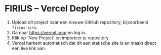 # FIRIUS – Vercel Deploy

1. Upload dit project naar een nieuwe GitHub repository, bijvoorbeeld `firius-site`.
2. Ga naar https://vercel.com en log in.
3. Klik op 'New Project' en importeer je repository.
4. Vercel herkent automatisch dat dit een statische site is en maakt direct een live link aan.
